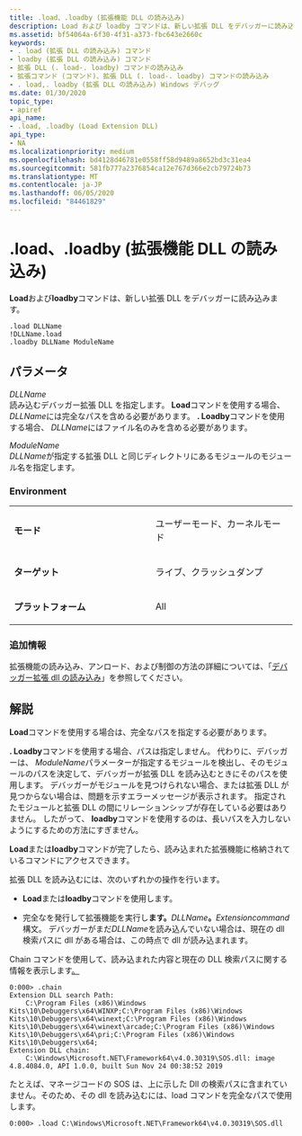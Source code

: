 ```yaml
---
title: .load、.loadby (拡張機能 DLL の読み込み)
description: Load および loadby コマンドは、新しい拡張 DLL をデバッガーに読み込みます。
ms.assetid: bf54064a-6f30-4f31-a373-fbc643e2660c
keywords:
- . load (拡張 DLL の読み込み) コマンド
- loadby (拡張 DLL の読み込み) コマンド
- 拡張 DLL (. load-. loadby) コマンドの読み込み
- 拡張コマンド (コマンド)、拡張 DLL (. load-. loadby) コマンドの読み込み
- . load,. loadby (拡張 DLL の読み込み) Windows デバッグ
ms.date: 01/30/2020
topic_type:
- apiref
api_name:
- .load, .loadby (Load Extension DLL)
api_type:
- NA
ms.localizationpriority: medium
ms.openlocfilehash: bd4128d46781e0558ff58d9489a8652bd3c31ea4
ms.sourcegitcommit: 581fb777a2376854ca12e767d366e2cb79724b73
ms.translationtype: MT
ms.contentlocale: ja-JP
ms.lasthandoff: 06/05/2020
ms.locfileid: "84461829"
---
```

# <a name="load-loadby-load-extension-dll"></a>.load、.loadby (拡張機能 DLL の読み込み)

**Load**および**loadby**コマンドは、新しい拡張 DLL をデバッガーに読み込みます。

```dbgcmd
.load DLLName  
!DLLName.load 
.loadby DLLName ModuleName
```

## <a name="span-idddk_meta_load_extension_dll_dbgspanspan-idddk_meta_load_extension_dll_dbgspanparameters"></a><span id="ddk_meta_load_extension_dll_dbg"></span><span id="DDK_META_LOAD_EXTENSION_DLL_DBG"></span>パラメータ


<span id="_______DLLName______"></span><span id="_______dllname______"></span><span id="_______DLLNAME______"></span>*DLLName*   
読み込むデバッガー拡張 DLL を指定します。 **Load**コマンドを使用する場合、 *DLLName*には完全なパスを含める必要があります。 **. Loadby**コマンドを使用する場合、 *DLLName*にはファイル名のみを含める必要があります。

<span id="_______ModuleName______"></span><span id="_______modulename______"></span><span id="_______MODULENAME______"></span>*ModuleName*   
*DLLName*が指定する拡張 DLL と同じディレクトリにあるモジュールのモジュール名を指定します。

### <a name="span-idenvironmentspanspan-idenvironmentspanspan-idenvironmentspanenvironment"></a><span id="Environment"></span><span id="environment"></span><span id="ENVIRONMENT"></span>Environment

<table>
<colgroup>
<col width="50%" />
<col width="50%" />
</colgroup>
<tbody>
<tr class="odd">
<td align="left"><p><strong>モード</strong></p></td>
<td align="left"><p>ユーザーモード、カーネルモード</p></td>
</tr>
<tr class="even">
<td align="left"><p><strong>ターゲット</strong></p></td>
<td align="left"><p>ライブ、クラッシュダンプ</p></td>
</tr>
<tr class="odd">
<td align="left"><p><strong>プラットフォーム</strong></p></td>
<td align="left"><p>All</p></td>
</tr>
</tbody>
</table>

### <a name="span-idadditional_informationspanspan-idadditional_informationspanspan-idadditional_informationspanadditional-information"></a><span id="Additional_Information"></span><span id="additional_information"></span><span id="ADDITIONAL_INFORMATION"></span>追加情報

拡張機能の読み込み、アンロード、および制御の方法の詳細については、「[デバッガー拡張 dll の読み込み](loading-debugger-extension-dlls.md)」を参照してください。

<a name="remarks"></a>解説
-------

**Load**コマンドを使用する場合は、完全なパスを指定する必要があります。

**. Loadby**コマンドを使用する場合、パスは指定しません。 代わりに、デバッガーは、 *ModuleName*パラメーターが指定するモジュールを検出し、そのモジュールのパスを決定して、デバッガーが拡張 DLL を読み込むときにそのパスを使用します。 デバッガーがモジュールを見つけられない場合、または拡張 DLL が見つからない場合は、問題を示すエラーメッセージが表示されます。 指定されたモジュールと拡張 DLL の間にリレーションシップが存在している必要はありません。 したがって、 **loadby**コマンドを使用するのは、長いパスを入力しないようにするための方法にすぎません。

**Load**または**loadby**コマンドが完了したら、読み込まれた拡張機能に格納されているコマンドにアクセスできます。

拡張 DLL を読み込むには、次のいずれかの操作を行います。

- **Load**または**loadby**コマンドを使用します。

- 完全なを発行して拡張機能を実行し**ます。**<em>DLLName</em>**。**<em>Extensioncommand</em>構文。 デバッガーがまだ*DLLName*を読み込んでいない場合は、現在の dll 検索パスに dll がある場合は、この時点で dll が読み込まれます。

Chain コマンドを使用して、読み込まれた内容と現在の DLL 検索パスに関する情報を表示します[。](-chain--list-debugger-extensions-.md)

```dbgcmd
0:000> .chain
Extension DLL search Path:
    C:\Program Files (x86)\Windows Kits\10\Debuggers\x64\WINXP;C:\Program Files (x86)\Windows Kits\10\Debuggers\x64\winext;C:\Program Files (x86)\Windows Kits\10\Debuggers\x64\winext\arcade;C:\Program Files (x86)\Windows Kits\10\Debuggers\x64\pri;C:\Program Files (x86)\Windows Kits\10\Debuggers\x64;
Extension DLL chain:
    C:\Windows\Microsoft.NET\Framework64\v4.0.30319\SOS.dll: image 4.8.4084.0, API 1.0.0, built Sun Nov 24 00:38:52 2019
```

たとえば、マネージコードの SOS は、上に示した Dll の検索パスに含まれていません。そのため、その dll を読み込むには、load コマンドを完全なパスで使用します。  

```dbgcmd
0:000> .load C:\Windows\Microsoft.NET\Framework64\v4.0.30319\SOS.dll
```

